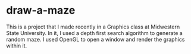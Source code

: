 # draw-a-maze
This is a project that I made recently in a Graphics class at Midwestern State University. In it, I used a depth first search algorithm to generate a random maze. I used OpenGL to open a window and render the graphics within it.
